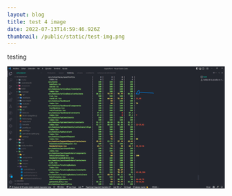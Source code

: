 ```yaml
---
layout: blog
title: test 4 image
date: 2022-07-13T14:59:46.926Z
thumbnail: /public/static/test-img.png
---
```

testing



![testing](/public/static/test-img.png "test")